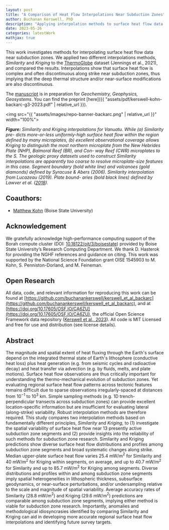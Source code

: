 ```yaml
---
layout: post
title: "A Comparison of Heat Flow Interpolations Near Subduction Zones"
author: Buchanan Kerswell, PhD
description: "Applying interpolation methods to surface heat flow data near subduction zones"
date: 2023-05-26
categories: latestWork
mathjax: true
---
```


This work investigates methods for interpolating surface heat flow data near subduction zones. We applied two different interpolations methods, *Similarity* and *Kriging* to the [ThermoGlobe](http://heatflow.org) dataset (Jennings et al., 2021), and compared the results. Interpolations show that surface heat flow is complex and often discontinuous along strike near subduction zones, thus implying that the deep thermal structure and/or near-surface modifications are also discontinuous.

The [manuscript](https://buchanankerswell.com/assets/dissertation/dissertation-ebook.html#chpt3) is in preparation for *Geochemistry, Geophysics, Geosystems*. You can find the preprint [here]({{ "assets/pdf/kerswell-kohn-backarc-g3-2023.pdf" | relative_url }}).

<img src="{{ "assets/images/repo-banner-backarc.png" | relative_url }}" width="100%">

***Figure:*** *Similarity and Kriging interpolations for Vanuatu. While (a) Similarity pre- dicts more-or-less uniformly-high surface heat flow within the region defined by many microplates, (b) excellent observational coverage allows Kriging to distinguish the most northern microplate from the New Hebrides Plate (NHP), Balmoral Reef (BR), and Con- way Reef (CWR) microplates to the S. The geologic proxy datasets used to construct Similarity interpolations are apparently too coarse to resolve microplate-size features in this case. Segment boundary (bold white line) and volcanoes (gold diamonds) defined by Syracuse & Abers (2006). Similarity interpolation from Lucazeau (2019). Plate bound- aries (bold black lines) defined by Lawver et al. ([2018](https://repositories.lib.utexas.edu/handle/2152/65415)).*

## Coauthors:
 - [Matthew Kohn](https://www.google.com/url?sa=t&rct=j&q=&esrc=s&source=web&cd=&cad=rja&uact=8&ved=2ahUKEwj8yqqTw8T5AhWSADQIHaYXAfQQFnoECA4QAQ&url=https%3A%2F%2Fwww.boisestate.edu%2Fearth%2Fstaff-members%2Fmatthew-j-kohn%2F&usg=AOvVaw3-lM9gvqmVRHG-WhSRFOdu) (Boise State University)

## Acknowledgement
We gratefully acknowledge high-performance computing support of the Borah compute cluster (DOI: [10.18122/oit/3/boisestate](10.18122/oit/3/boisestate)) provided by Boise State University’s Research Computing Department. We thank D. Hasterok for providing the NGHF references and guidance on citing. This work was supported by the National Science Foundation grant OISE 1545903 to M. Kohn, S. Penniston-Dorland, and M. Feineman.

## Open Research
All data, code, and relevant information for reproducing this work can be found at [https://github.com/buchanankerswell/kerswell_et_al_backarc](https://github.com/buchanankerswell/kerswell_et_al_backarc), and at [https://doi.org/10.17605/OSF.IO/CA6ZU](https://doi.org/10.17605/OSF.IO/CA6ZU), the official Open Science Framework data repository ([Kerswell et al., 2023](https://doi.org/10.17605/OSF.IO/CA6ZU)). All code is MIT Licensed and free for use and distribution (see license details).

## Abstract
The magnitude and spatial extent of heat fluxing through the Earth's surface depend on the integrated thermal state of Earth's lithosphere (conductive heat loss) plus heat generation (e.g. from seismic cycles and radioactive decay) and heat transfer via advection (e.g. by fluids, melts, and plate motions). Surface heat flow observations are thus critically important for understanding the thermo-mechanical evolution of subduction zones. Yet evaluating regional surface heat flow patterns across tectonic features remains difficult due to sparse observations irregularly-spaced at distances from 10$^{-1}$ to 10$^3$ km. Simple sampling methods (e.g. 1D trench-perpendicular transects across subduction zones) can provide excellent location-specific information but are insufficient for evaluating lateral (along-strike) variability. Robust interpolation methods are therefore required. This study compares two interpolation methods based on fundamentally different principles, *Similarity* and *Kriging*, to (1) investigate the spatial variability of surface heat flow near 13 presently active subduction zone segments and (2) provide insights into the reliability of such methods for subduction zone research. Similarity and Kriging predictions show diverse surface heat flow distributions and profiles among subduction zone segments and broad systematic changes along strike. Median upper-plate surface heat flow varies 25.4 mW/m$^2$ for Similarity and 40 mW/m$^2$ for Kriging within segments, on average, and up to 40.7 mW/m$^2$ for Similarity and up to 85.7 mW/m$^2$ for Kriging among segments. Diverse distributions and profiles within and among subduction zone segments imply spatial heterogeneities in lithospheric thickness, subsurface geodynamics, or near-surface perturbations, and/or undersampling relative to the scale and magnitude of spatial variability. Average accuracy rates of Similarity (28.8 mW/m$^2$) and Kriging (29.6 mW/m$^2$) predictions are comparable among subduction zone segments, implying either method is viable for subduction zone research. Importantly, anomalies and methodological idiosyncrasies identified by comparing Similarity and Kriging can aid in developing more accurate regional surface heat flow interpolations and identifying future survey targets.
